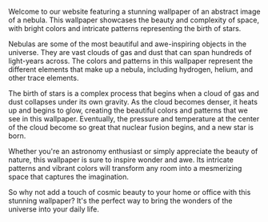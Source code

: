 <!--
Write me content for website with wallpaper "An abstract image of a nebula, with bright colors and intricate patterns representing the birth of stars."
-->

<!--font:Open Sans-->

Welcome to our website featuring a stunning wallpaper of an abstract image of a nebula. This wallpaper showcases the beauty and complexity of space, with bright colors and intricate patterns representing the birth of stars.

Nebulas are some of the most beautiful and awe-inspiring objects in the universe. They are vast clouds of gas and dust that can span hundreds of light-years across. The colors and patterns in this wallpaper represent the different elements that make up a nebula, including hydrogen, helium, and other trace elements.

The birth of stars is a complex process that begins when a cloud of gas and dust collapses under its own gravity. As the cloud becomes denser, it heats up and begins to glow, creating the beautiful colors and patterns that we see in this wallpaper. Eventually, the pressure and temperature at the center of the cloud become so great that nuclear fusion begins, and a new star is born.

Whether you're an astronomy enthusiast or simply appreciate the beauty of nature, this wallpaper is sure to inspire wonder and awe. Its intricate patterns and vibrant colors will transform any room into a mesmerizing space that captures the imagination.

So why not add a touch of cosmic beauty to your home or office with this stunning wallpaper? It's the perfect way to bring the wonders of the universe into your daily life.
